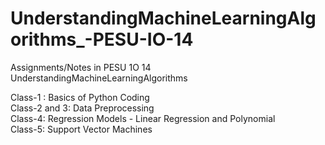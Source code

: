 # UnderstandingMachineLearningAlgorithms_-PESU-IO-14
Assignments/Notes in PESU 1O 14  UnderstandingMachineLearningAlgorithms

Class-1 : Basics of Python Coding        
Class-2 and 3: Data Preprocessing        
Class-4: Regression Models  - Linear Regression and Polynomial   
Class-5: Support Vector Machines

